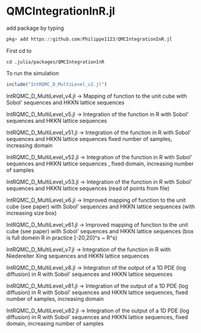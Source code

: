 # QMCIntegrationInR.jl


add package by typing
```julia
pkg> add https://github.com/Philippe1123/QMCIntegrationInR.jl
```

First cd to
```command
cd .julia/packages/QMCIntegrationInR
```

To run the simulation
```julia
include("IntRQMC_D_MultiLevel_v2.jl")
```



IntRQMC_D_MultiLevel_v4.jl   ->   Mapping of function to the unit cube  with Sobol' sequences and HKKN lattice sequences

IntRQMC_D_MultiLevel_v5.jl   ->   Integration of the function in R with Sobol' sequences and HKKN lattice sequences

IntRQMC_D_MultiLevel_v51.jl   ->   Integration of the function in R with Sobol' sequences and HKKN lattice sequences fixed number of samples, increasing domain

IntRQMC_D_MultiLevel_v52.jl   ->   Integration of the function in R with Sobol' sequences and HKKN lattice sequences , fixed domain, increasing number of samples

IntRQMC_D_MultiLevel_v53.jl   ->   Integration of the function in R with Sobol' sequences and HKKN lattice sequences (read of points from file)

IntRQMC_D_MultiLevel_v6.jl   ->   Improved mapping of function to the unit cube (see paper) with Sobol' sequences and HKKN lattice sequences (with increasing size box)

IntRQMC_D_MultiLevel_v61.jl   ->   Improved mapping of function to the unit cube (see paper) with Sobol' sequences and HKKN lattice sequences (box is full domein R in practice [-20,20]^s ~ R^s)


IntRQMC_D_MultiLevel_v7.jl   ->   Integration of the function in R with Niedereiter Xing sequences and HKKN lattice sequences

IntRQMC_D_MultiLevel_v8.jl   ->   Integration of the output of a 1D PDE (log diffusion) in R with Sobol' sequences and HKKN lattice sequences

IntRQMC_D_MultiLevel_v81.jl   ->   Integration of the output of a 1D PDE (log diffusion) in R with Sobol' sequences and HKKN lattice sequences, fixed number of samples, increasing domain

IntRQMC_D_MultiLevel_v82.jl   ->   Integration of the output of a 1D PDE (log diffusion) in R with Sobol' sequences and HKKN lattice sequences, fixed domain, increasing number of samples